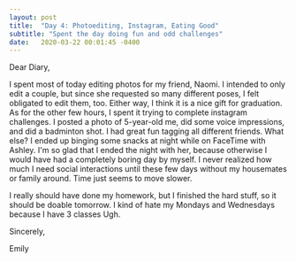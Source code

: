 ```yaml
---
layout: post
title:  "Day 4: Photoediting, Instagram, Eating Good"
subtitle: "Spent the day doing fun and odd challenges"
date:   2020-03-22 00:01:45 -0400
---
```


Dear Diary,

I spent most of today editing photos for my friend, Naomi. I intended to only edit a couple, but since she requested so many different poses, I felt obligated to edit them, too. Either way, I think it is a nice gift for graduation. As for the other few hours, I spent it trying to complete instagram challenges. I posted a photo of 5-year-old me, did some voice impressions, and did a badminton shot. I had great fun tagging all different friends. What else? I ended up binging some snacks at night while on FaceTime with Ashley. I'm so glad that I ended the night with her, because otherwise I would have had a completely boring day by myself. I never realized how much I need social interactions until these few days without my housemates or family around. Time just seems to move slower.

I really should have done my homework, but I finished the hard stuff, so it should be doable tomorrow. I kind of hate my Mondays and Wednesdays because I have 3 classes Ugh. 

Sincerely,

Emily